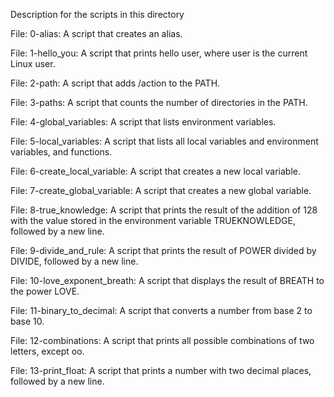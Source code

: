 Description for the scripts in this directory

File: 0-alias: A script that creates an alias.

File: 1-hello_you: A script that prints hello user, where user is the current Linux user.

File: 2-path: A script that adds /action to the PATH.

File: 3-paths: A script that counts the number of directories in the PATH.

File: 4-global_variables: A script that lists environment variables.

File: 5-local_variables: A script that lists all local variables and environment variables, and functions.

File: 6-create_local_variable: A script that creates a new local variable.

File: 7-create_global_variable: A script that creates a new global variable.

File: 8-true_knowledge: A script that prints the result of the addition of 128 with the value stored in the environment variable TRUEKNOWLEDGE, followed by a new line.

File: 9-divide_and_rule: A script that prints the result of POWER divided by DIVIDE, followed by a new line.

File: 10-love_exponent_breath: A script that displays the result of BREATH to the power LOVE.

File: 11-binary_to_decimal: A script that converts a number from base 2 to base 10.

File: 12-combinations: A script that prints all possible combinations of two letters, except oo.

File: 13-print_float: A script that prints a number with two decimal places, followed by a new line.
